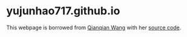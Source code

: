 # yujunhao717.github.io
This webpage is borrowed from [Qianqian Wang](https://qianqianwang68.github.io/) with her [source code](https://github.com/qianqianwang68/qianqianwang68.github.io).
